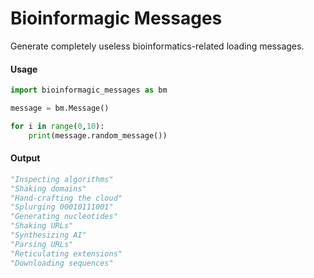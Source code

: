 # Bioinformagic Messages

Generate completely useless bioinformatics-related loading messages.

#### Usage
```python
import bioinformagic_messages as bm

message = bm.Message()

for i in range(0,10):
	print(message.random_message())
```
#### Output
```python
"Inspecting algorithms"
"Shaking domains"
"Hand-crafting the cloud"
"Splurging 00010111001"
"Generating nucleotides"
"Shaking URLs"
"Synthesizing AI"
"Parsing URLs"
"Reticulating extensions"
"Downloading sequences"
```

